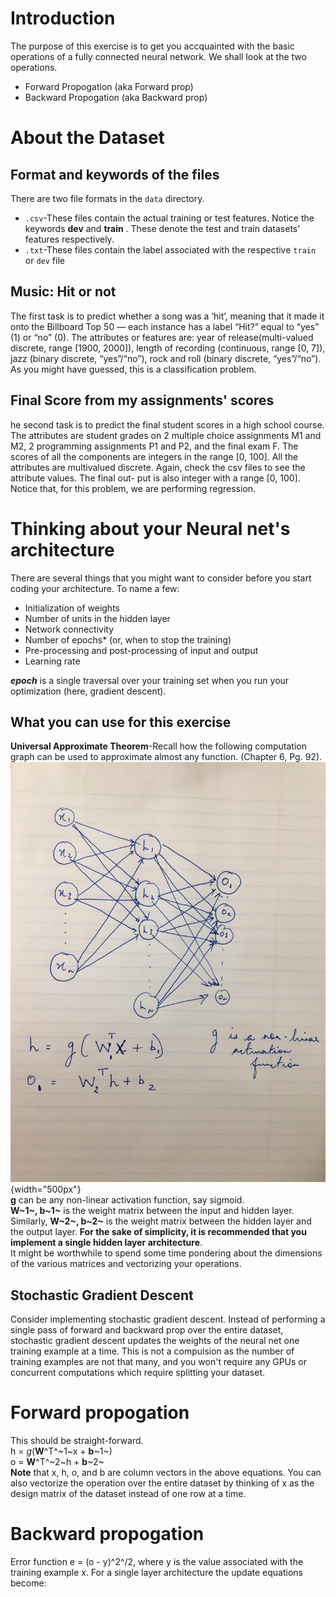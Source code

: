 Introduction
============

The purpose of this exercise is to get you accquainted with the basic
operations of a fully connected neural network. We shall look at the two
operations.

-   Forward Propogation (aka Forward prop)
-   Backward Propogation (aka Backward prop)

About the Dataset
=================

Format and keywords of the files
--------------------------------

There are two file formats in the `data` directory.

-   `.csv`-These files contain the actual training or test features.
    Notice the keywords **dev** and **train** . These denote the test
    and train datasets' features respectively.
-   `.txt`-These files contain the label associated with the respective
    `train` or `dev` file

Music: Hit or not
-----------------

The first task is to predict whether a song was a ‘hit’, meaning that it
made it onto the Billboard Top 50 — each instance has a label “Hit?”
equal to “yes” (1) or “no” (0). The attributes or features are: year of
release(multi-valued discrete, range \[1900, 2000\]), length of
recording (continuous, range \[0, 7\]), jazz (binary discrete,
“yes”/“no”), rock and roll (binary discrete, “yes”/“no”). As you might
have guessed, this is a classification problem.

Final Score from my assignments' scores
---------------------------------------

he second task is to predict the final student scores in a high school
course. The attributes are student grades on 2 multiple choice
assignments M1 and M2, 2 programming assignments P1 and P2, and the
final exam F. The scores of all the components are integers in the range
\[0, 100\]. All the attributes are multivalued discrete. Again, check
the csv files to see the attribute values. The final out- put is also
integer with a range \[0, 100\]. Notice that, for this problem, we are
performing regression.

Thinking about your Neural net's architecture
=============================================

There are several things that you might want to consider before you
start coding your architecture. To name a few:

-   Initialization of weights
-   Number of units in the hidden layer
-   Network connectivity
-   Number of epochs\* (or, when to stop the training)
-   Pre-processing and post-processing of input and output
-   Learning rate

***epoch*** is a single traversal over your training set when you run
your optimization (here, gradient descent).

What you can use for this exercise
----------------------------------

**Universal Approximate Theorem**-Recall how the following computation
graph can be used to approximate almost any function. (Chapter 6, Pg.
92).\
![](universalApproximate.jpg){width="500px"}\
**g** can be any non-linear activation function, say sigmoid.\
**W~1~, b~1~** is the weight matrix between the input and hidden layer.
Similarly, **W~2~, b~2~** is the weight matrix between the hidden layer
and the output layer. **For the sake of simplicity, it is recommended
that you implement a single hidden layer architecture**.\
It might be worthwhile to spend some time pondering about the dimensions
of the various matrices and vectorizing your operations.

Stochastic Gradient Descent
---------------------------

Consider implementing stochastic gradient descent. Instead of performing
a single pass of forward and backward prop over the entire dataset,
stochastic gradient descent updates the weights of the neural net one
training example at a time. This is not a compulsion as the number of
training examples are not that many, and you won't require any GPUs or
concurrent computations which require splitting your dataset.

Forward propogation
===================

This should be straight-forward.\
h = *g*(**W**^T^~1~x + **b**~1~)\
o = **W**^T^~2~h + **b**~2~\
**Note** that x, h, o, and b are column vectors in the above equations.
You can also vectorize the operation over the entire dataset by thinking
of x as the design matrix of the dataset instead of one row at a time.

Backward propogation
====================

Error function e = (o - y)^2^/2, where y is the value associated with
the training example x. For a single layer architecture the update
equations become:
